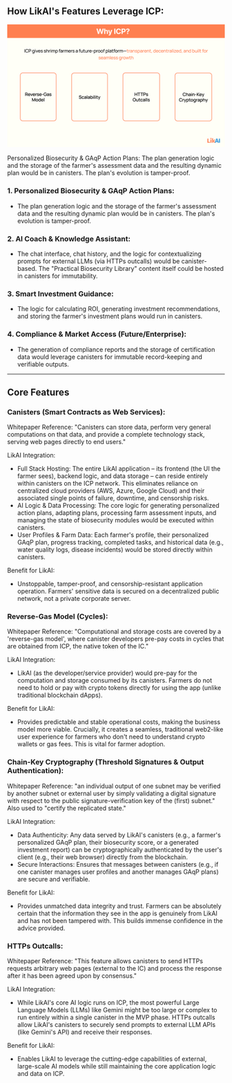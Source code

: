 ## How LikAI's Features Leverage ICP:

![ICP Features](./assets/icp-features.png)

Personalized Biosecurity & GAqP Action Plans: The plan generation logic and the storage of the farmer's assessment data and the resulting dynamic plan would be in canisters. The plan's evolution is tamper-proof.

### 1. Personalized Biosecurity & GAqP Action Plans:

- The plan generation logic and the storage of the farmer's assessment data and the resulting dynamic plan would be in canisters. The plan's evolution is tamper-proof.

### 2. AI Coach & Knowledge Assistant:

- The chat interface, chat history, and the logic for contextualizing prompts for external LLMs (via HTTPs outcalls) would be canister-based. The "Practical Biosecurity Library" content itself could be hosted in canisters for immutability.

### 3. Smart Investment Guidance:

- The logic for calculating ROI, generating investment recommendations, and storing the farmer's investment plans would run in canisters.

### 4. Compliance & Market Access (Future/Enterprise):

- The generation of compliance reports and the storage of certification data would leverage canisters for immutable record-keeping and verifiable outputs.

---

## Core Features

### **Canisters (Smart Contracts as Web Services):**

Whitepaper Reference: "Canisters can store data, perform very general computations on that data, and provide a complete technology stack, serving web pages directly to end users."

LikAI Integration:

- Full Stack Hosting: The entire LikAI application – its frontend (the UI the farmer sees), backend logic, and data storage – can reside entirely within canisters on the ICP network. This eliminates reliance on centralized cloud providers (AWS, Azure, Google Cloud) and their associated single points of failure, downtime, and censorship risks.
- AI Logic & Data Processing: The core logic for generating personalized action plans, adapting plans, processing farm assessment inputs, and managing the state of biosecurity modules would be executed within canisters.
- User Profiles & Farm Data: Each farmer's profile, their personalized GAqP plan, progress tracking, completed tasks, and historical data (e.g., water quality logs, disease incidents) would be stored directly within canisters.

Benefit for LikAI: 

- Unstoppable, tamper-proof, and censorship-resistant application operation. Farmers' sensitive data is secured on a decentralized public network, not a private corporate server.

### **Reverse-Gas Model (Cycles):**

Whitepaper Reference: "Computational and storage costs are covered by a 'reverse-gas model', where canister developers pre-pay costs in cycles that are obtained from ICP, the native token of the IC."

LikAI Integration: 

- LikAI (as the developer/service provider) would pre-pay for the computation and storage consumed by its canisters. Farmers do not need to hold or pay with crypto tokens directly for using the app (unlike traditional blockchain dApps).

Benefit for LikAI: 

- Provides predictable and stable operational costs, making the business model more viable. Crucially, it creates a seamless, traditional web2-like user experience for farmers who don't need to understand crypto wallets or gas fees. This is vital for farmer adoption.

### **Chain-Key Cryptography (Threshold Signatures & Output Authentication):**

Whitepaper Reference: "an individual output of one subnet may be verified by another subnet or external user by simply validating a digital signature with respect to the public signature-verification key of the (first) subnet." Also used to "certify the replicated state."

LikAI Integration:

- Data Authenticity: Any data served by LikAI's canisters (e.g., a farmer's personalized GAqP plan, their biosecurity score, or a generated investment report) can be cryptographically authenticated by the user's client (e.g., their web browser) directly from the blockchain.
- Secure Interactions: Ensures that messages between canisters (e.g., if one canister manages user profiles and another manages GAqP plans) are secure and verifiable.

Benefit for LikAI: 

- Provides unmatched data integrity and trust. Farmers can be absolutely certain that the information they see in the app is genuinely from LikAI and has not been tampered with. This builds immense confidence in the advice provided.

### **HTTPs Outcalls:**

Whitepaper Reference: "This feature allows canisters to send HTTPs requests arbitrary web pages (external to the IC) and process the response after it has been agreed upon by consensus."

LikAI Integration: 

- While LikAI's core AI logic runs on ICP, the most powerful Large Language Models (LLMs) like Gemini might be too large or complex to run entirely within a single canister in the MVP phase. HTTPs outcalls allow LikAI's canisters to securely send prompts to external LLM APIs (like Gemini's API) and receive their responses.

Benefit for LikAI: 

- Enables LikAI to leverage the cutting-edge capabilities of external, large-scale AI models while still maintaining the core application logic and data on ICP.